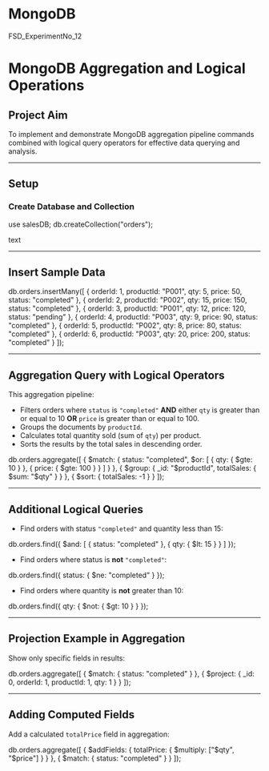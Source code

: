 # MongoDB
FSD_ExperimentNo_12

# MongoDB Aggregation and Logical Operations

## Project Aim
To implement and demonstrate MongoDB aggregation pipeline commands combined with logical query operators for effective data querying and analysis.

---

## Setup

### Create Database and Collection

use salesDB;
db.createCollection("orders");

text

---

## Insert Sample Data

db.orders.insertMany([
{ orderId: 1, productId: "P001", qty: 5, price: 50, status: "completed" },
{ orderId: 2, productId: "P002", qty: 15, price: 150, status: "completed" },
{ orderId: 3, productId: "P001", qty: 12, price: 120, status: "pending" },
{ orderId: 4, productId: "P003", qty: 9, price: 90, status: "completed" },
{ orderId: 5, productId: "P002", qty: 8, price: 80, status: "completed" },
{ orderId: 6, productId: "P003", qty: 20, price: 200, status: "completed" }
]);


---

## Aggregation Query with Logical Operators

This aggregation pipeline:

- Filters orders where `status` is `"completed"` **AND** either `qty` is greater than or equal to 10 **OR** `price` is greater than or equal to 100.
- Groups the documents by `productId`.
- Calculates total quantity sold (sum of `qty`) per product.
- Sorts the results by the total sales in descending order.

db.orders.aggregate([
{
$match: {
status: "completed",
$or: [
{ qty: { $gte: 10 } },
{ price: { $gte: 100 } }
]
}
},
{
$group: {
_id: "$productId",
totalSales: { $sum: "$qty" }
}
},
{
$sort: {
totalSales: -1
}
}
]);


---

## Additional Logical Queries

- Find orders with status `"completed"` and quantity less than 15:

db.orders.find({
$and: [
{ status: "completed" },
{ qty: { $lt: 15 } }
]
});


- Find orders where status is **not** `"completed"`:

db.orders.find({
status: { $ne: "completed" }
});


- Find orders where quantity is **not** greater than 10:

db.orders.find({
qty: { $not: { $gt: 10 } }
});


---

## Projection Example in Aggregation

Show only specific fields in results:

db.orders.aggregate([
{ $match: { status: "completed" } },
{ $project: { _id: 0, orderId: 1, productId: 1, qty: 1 } }
]);


---

## Adding Computed Fields

Add a calculated `totalPrice` field in aggregation:

db.orders.aggregate([
{
$addFields: {
totalPrice: { $multiply: ["$qty", "$price"] }
}
},
{ $match: { status: "completed" } }
]);

